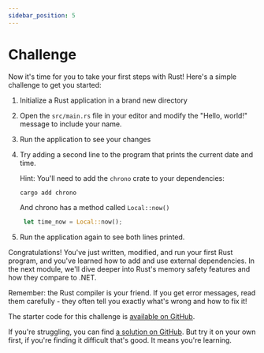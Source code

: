 ```yaml
---
sidebar_position: 5
---
```


# Challenge

Now it's time for you to take your first steps with Rust! Here's a simple challenge to get you started:

1. Initialize a Rust application in a brand new directory
2. Open the `src/main.rs` file in your editor and modify the "Hello, world!" message to include your name.
3. Run the application to see your changes
4. Try adding a second line to the program that prints the current date and time.

   Hint: You'll need to add the `chrono` crate to your dependencies:
   ```sh
   cargo add chrono
   ```

   And chrono has a method called `Local::now()`

   ```rust showLineNumbers
    let time_now = Local::now();
   ```

5. Run the application again to see both lines printed.

Congratulations! You've just written, modified, and run your first Rust program, and you've learned how to add and use external dependencies. In the next module, we'll dive deeper into Rust's memory safety features and how they compare to .NET.

Remember: the Rust compiler is your friend. If you get error messages, read them carefully - they often tell you exactly what's wrong and how to fix it!

The starter code for this challenge is [available on GitHub](https://github.com/jeastham1993/rust-for-dotnet-devs-workshop/tree/main/src/examples/module1/rust_app).

If you're struggling, you can find [a solution on GitHub](https://github.com/jeastham1993/rust-for-dotnet-devs-workshop/tree/main/src/solutions/module1/rust_app). But try it on your own first, if you're finding it difficult that's good. It means you're learning.
